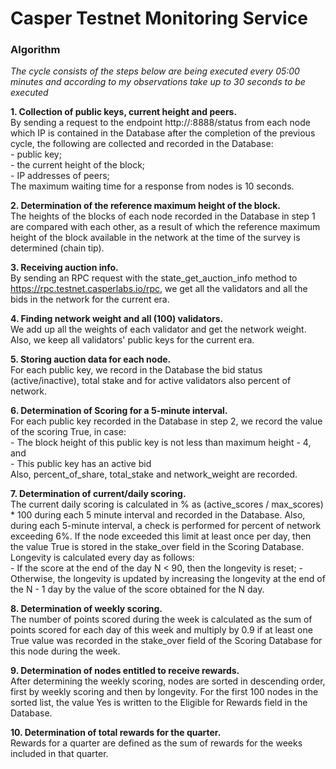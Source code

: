 # Casper Testnet Monitoring Service

### Algorithm

_The cycle consists of the steps below are being executed every 05:00 minutes and according to my observations 
take up to 30 seconds to be executed_

**1. Collection of public keys, current height and peers.**  
    By sending a request to the endpoint http://<ip>:8888/status from each node which IP is contained in the Database 
    after the completion of the previous cycle, the following are collected and recorded in the Database:  
        - public key;  
        - the current height of the block;  
        - IP addresses of peers;  
    The maximum waiting time for a response from nodes is 10 seconds.

**2. Determination of the reference maximum height of the block.**  
    The heights of the blocks of each node recorded in the Database in step 1 are compared with each other, as a result 
    of which the reference maximum height of the block available 
    in the network at the time of the survey is determined (chain tip).

**3. Receiving auction info.**  
    By sending an RPC request with the state_get_auction_info method to https://rpc.testnet.casperlabs.io/rpc, we get 
    all the validators and all the bids in the network for the current era.

**4. Finding network weight and all (100) validators.**  
    We add up all the weights of each validator and get the network weight. 
    Also, we keep all validators' public keys for the current era.

**5. Storing auction data for each node.**  
    For each public key, we record in the Database the bid status (active/inactive), total stake and for 
    active validators also percent of network.

**6. Determination of Scoring for a 5-minute interval.**  
    For each public key recorded in the Database in step 2, we record the value of the scoring True, in case:  
        - The block height of this public key is not less than maximum height - 4, and  
        - This public key has an active bid  
    Also, percent_of_share, total_stake and network_weight are recorded.

**7. Determination of current/daily scoring.**  
    The current daily scoring is calculated in % as (active_scores / max_scores) * 100 during each 
    5 minute interval and recorded in the Database. Also, during each 5-minute interval, a check is performed 
    for percent of network exceeding 6%. If the node exceeded this limit at least once per day, 
    then the value True is stored in the stake_over field in the Scoring Database.  
    Longevity is calculated every day as follows:  
        - If the score at the end of the day N < 90, then the longevity is reset;
        - Otherwise, the longevity is updated by increasing the longevity at the end of the N - 1 day by the value 
        of the score obtained for the N day.

**8. Determination of weekly scoring.**  
    The number of points scored during the week is calculated as the sum of points scored for each day of this week 
    and multiply by 0.9 if at least one True value was recorded in the stake_over field of the Scoring Database 
    for this node during the week.

**9. Determination of nodes entitled to receive rewards.**  
    After determining the weekly scoring, nodes are sorted in descending order, first by weekly scoring and 
    then by longevity. For the first 100 nodes in the sorted list, the value Yes is written to the Eligible for 
    Rewards field in the Database.

**10. Determination of total rewards for the quarter.**  
    Rewards for a quarter are defined as the sum of rewards for the weeks included in that quarter.
